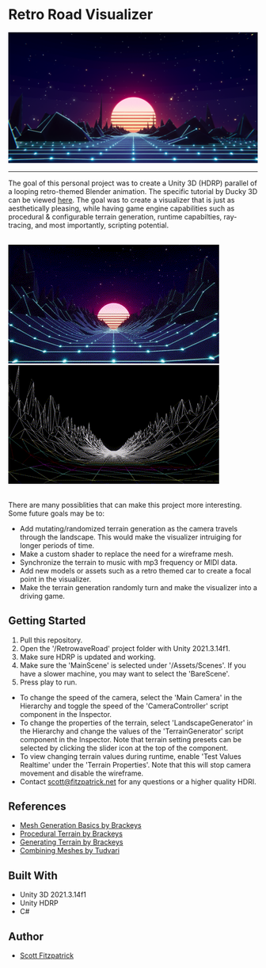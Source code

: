 # Retro Road Visualizer

![](https://github.com/sfitzpatrickchapman/RetroRoadVisualizer/blob/main/DemoMedia/RR_BigSharp.png)

----
The goal of this personal project was to create a Unity 3D (HDRP) parallel of a looping retro-themed Blender animation. The specific tutorial by Ducky 3D can be viewed [here](https://www.youtube.com/watch?v=hnLsktA4gmY). The goal was to create a visualizer that is just as aesthetically pleasing, while having game engine capabilities such as procedural & configurable terrain generation, runtime capabilties, ray-tracing, and most importantly, scripting potential.<br><br>

![](https://github.com/sfitzpatrickchapman/RetroRoadVisualizer/blob/main/DemoMedia/RR_720p.gif)
![](https://github.com/sfitzpatrickchapman/RetroRoadVisualizer/blob/main/DemoMedia/RR_Bare_720p.gif)<br><br>

There are many possiblities that can make this project more interesting. Some future goals may be to:  
* Add mutating/randomized terrain generation as the camera travels through the landscape. This would make the visualizer intruiging for longer periods of time.
* Make a custom shader to replace the need for a wireframe mesh.
* Synchronize the terrain to music with mp3 frequency or MIDI data.
* Add new models or assets such as a retro themed car to create a focal point in the visualizer.
* Make the terrain generation randomly turn and make the visualizer into a driving game.

## Getting Started

1. Pull this repository.
2. Open the '/RetrowaveRoad' project folder with Unity 2021.3.14f1.
3. Make sure HDRP is updated and working.
3. Make sure the 'MainScene' is selected under '/Assets/Scenes'. If you have a slower machine, you may want to select the 'BareScene'.
4. Press play to run.

* To change the speed of the camera, select the 'Main Camera' in the Hierarchy and toggle the speed of the 'CameraController' script component in the Inspector.
* To change the properties of the terrain, select 'LandscapeGenerator' in the Hierarchy and change the values of the 'TerrainGenerator' script component in the Inspector. Note that terrain setting presets can be selected by clicking the slider icon at the top of the component.
* To view changing terrain values during runtime, enable 'Test Values Realtime' under the 'Terrain Properties'. Note that this will stop camera movement and disable the wireframe.
* Contact scott@fitzpatrick.net for any questions or a higher quality HDRI.

## References

* [Mesh Generation Basics by Brackeys](https://www.youtube.com/watch?v=eJEpeUH1EMg)
* [Procedural Terrain by Brackeys](https://www.youtube.com/watch?v=64NblGkAabk&t=699s)
* [Generating Terrain by Brackeys](https://www.youtube.com/watch?v=vFvwyu_ZKfU)
* [Combining Meshes by Tudvari](https://www.youtube.com/watch?v=5WbmDZohtJY)

## Built With
* Unity 3D 2021.3.14f1
* Unity HDRP
* C#

## Author
* [Scott Fitzpatrick](https://www.linkedin.com/in/scott-fitzpatrick-/)

